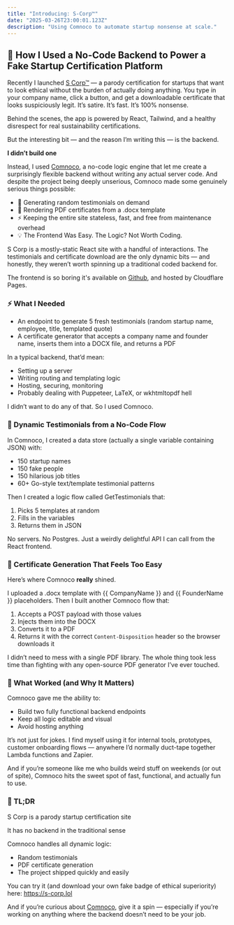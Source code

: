 ```yaml
---
title: "Introducing: S-Corp™"
date: "2025-03-26T23:00:01.123Z"
description: "Using Comnoco to automate startup nonsense at scale."
---
```


## 🚀 How I Used a No-Code Backend to Power a Fake Startup Certification Platform

Recently I launched [S Corp™](https://s-corp.lol) — a parody certification for startups that want to look ethical without the burden of actually doing anything. You type in your company name, click a button, and get a downloadable certificate that looks suspiciously legit. It’s satire. It’s fast. It’s 100% nonsense.

Behind the scenes, the app is powered by React, Tailwind, and a healthy disrespect for real sustainability certifications.

But the interesting bit — and the reason I’m writing this — is the backend.

**I didn’t build one**

Instead, I used [Comnoco](https://comnoco.com/), a no-code logic engine that let me create a surprisingly flexible backend without writing any actual server code. And despite the project being deeply unserious, Comnoco made some genuinely serious things possible:

* 💬 Generating random testimonials on demand
* 🧾 Rendering PDF certificates from a .docx template
* ⚡️ Keeping the entire site stateless, fast, and free from maintenance overhead
* 💡 The Frontend Was Easy. The Logic? Not Worth Coding.

S Corp is a mostly-static React site with a handful of interactions. The testimonials and certificate download are the only dynamic bits — and honestly, they weren’t worth spinning up a traditional coded backend for.

The frontend is so boring it's available on [Github](https://github.com/S-Corp-lol/s-corp-lol/), and hosted by Cloudflare Pages.

### ⚡️ What I Needed
* An endpoint to generate 5 fresh testimonials (random startup name, employee, title, templated quote)
* A certificate generator that accepts a company name and founder name, inserts them into a DOCX file, and returns a PDF

In a typical backend, that’d mean:
* Setting up a server
* Writing routing and templating logic
* Hosting, securing, monitoring
* Probably dealing with Puppeteer, LaTeX, or wkhtmltopdf hell

I didn’t want to do any of that. So I used Comnoco.

### 💬 Dynamic Testimonials from a No-Code Flow 
In Comnoco, I created a data store (actually a single variable containing JSON) with:
* 150 startup names
* 150 fake people
* 150 hilarious job titles
* 60+ Go-style text/template testimonial patterns

Then I created a logic flow called GetTestimonials that:
1. Picks 5 templates at random
2. Fills in the variables
3. Returns them in JSON

No servers. No Postgres. Just a weirdly delightful API I can call from the React frontend.

### 🧾 Certificate Generation That Feels Too Easy 
Here’s where Comnoco **really** shined.

I uploaded a .docx template with {{ CompanyName }} and {{ FounderName }} placeholders. Then I built another Comnoco flow that:

1. Accepts a POST payload with those values
2. Injects them into the DOCX
3. Converts it to a PDF
4. Returns it with the correct `Content-Disposition` header so the browser downloads it

I didn’t need to mess with a single PDF library. The whole thing took less time than fighting with any open-source PDF generator I’ve ever touched.

### 🧠 What Worked (and Why It Matters)
Comnoco gave me the ability to:

* Build two fully functional backend endpoints
* Keep all logic editable and visual
* Avoid hosting anything

It’s not just for jokes. I find myself using it for internal tools, prototypes, customer onboarding flows — anywhere I’d normally duct-tape together Lambda functions and Zapier.

And if you’re someone like me who builds weird stuff on weekends (or out of spite), Comnoco hits the sweet spot of fast, functional, and actually fun to use.

### 🧾 TL;DR 
S Corp is a parody startup certification site

It has no backend in the traditional sense

Comnoco handles all dynamic logic:
* Random testimonials
* PDF certificate generation
* The project shipped quickly and easily

You can try it (and download your own fake badge of ethical superiority) here: https://s-corp.lol

And if you’re curious about [Comnoco](https://comnoco.com/), give it a spin — especially if you’re working on anything where the backend doesn’t need to be your job.

